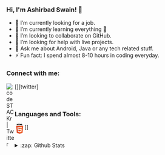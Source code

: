 ###   Hi, I'm Ashirbad Swain! 👋

- 🔭 I’m currently looking for a job.
- 🌱 I’m currently learning everything 🤣
- 👯 I’m looking to collaborate on GitHub.
- 🤔 I’m looking for help with live projects.
- 💬 Ask me about Android, Java or any tech related stuff.
- ⚡ Fun fact: I spend almost 8-10 hours in coding everyday.


### Connect with me:
[<img align="left" alt="codeSTACKr | Twitter" width="22px" src="https://cdn.jsdelivr.net/npm/simple-icons@v3/icons/twitter.svg" />][twitter]

<br />

### Languages and Tools:

[<img align="left" alt="HTML5" width="26px" src="https://raw.githubusercontent.com/github/explore/80688e429a7d4ef2fca1e82350fe8e3517d3494d/topics/html/html.png" />]

<br />

<details>
  <summary>:zap: Github Stats</summary>

  <img align="left" alt="ashu98s's Github Stats" src="https://github-readme-stats.vercel.app/api?username=ashu98s&show_icons=true&hide_border=true" />

</details>

